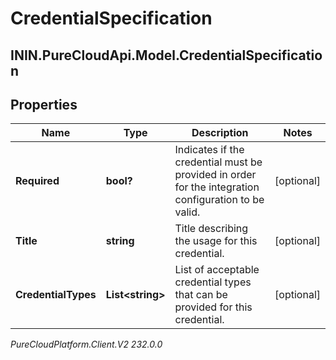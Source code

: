 # CredentialSpecification

## ININ.PureCloudApi.Model.CredentialSpecification

## Properties

|Name | Type | Description | Notes|
|------------ | ------------- | ------------- | -------------|
| **Required** | **bool?** | Indicates if the credential must be provided in order for the integration configuration to be valid. | [optional] |
| **Title** | **string** | Title describing the usage for this credential. | [optional] |
| **CredentialTypes** | **List&lt;string&gt;** | List of acceptable credential types that can be provided for this credential. | [optional] |



_PureCloudPlatform.Client.V2 232.0.0_
